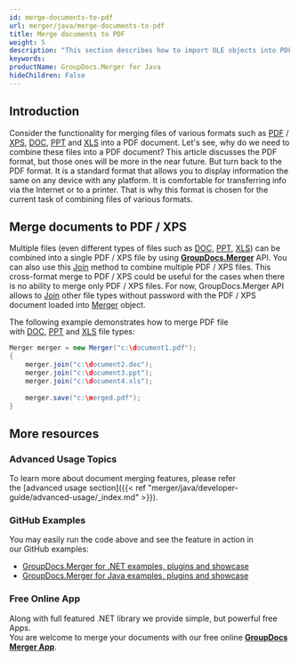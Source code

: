 ```yaml
---
id: merge-documents-to-pdf
url: merger/java/merge-documents-to-pdf
title: Merge documents to PDF
weight: 5
description: "This section describes how to import OLE objects into PDF documents using Java"
keywords: 
productName: GroupDocs.Merger for Java
hideChildren: False
---
```

## Introduction

Consider the functionality for merging files of various formats such as [PDF](https://docs.fileformat.com/view/pdf/) / [XPS](https://docs.fileformat.com/page-description-language/xps/), [DOC](https://docs.fileformat.com/word-processing/doc/), [PPT](https://docs.fileformat.com/presentation/ppt/) and [XLS](https://docs.fileformat.com/spreadsheet/xls/) into a PDF document. Let's see, why do we need to combine these files into a PDF document? This article discusses the PDF format, but those ones will be more in the near future. But turn back to the PDF format. It is a standard format that allows you to display information the same on any device with any platform. It is comfortable for transferring info via the Internet or to a printer. That is why this format is chosen for the current task of combining files of various formats.

## Merge documents to PDF / XPS

Multiple files (even different types of files such as [DOC](https://docs.fileformat.com/word-processing/doc/), [PPT](https://docs.fileformat.com/presentation/ppt/), [XLS](https://docs.fileformat.com/spreadsheet/xls/)) can be combined into a single PDF / XPS file by using **[GroupDocs.Merger](https://products.groupdocs.com/merger/java)** API. You can also use this [Join](https://apireference.groupdocs.com/merger/java/com.groupdocs.merger/Merger#join(java.io.InputStream) ) method to combine multiple PDF / XPS files. This cross-format merge to PDF / XPS could be useful for the cases when there is no ability to merge only PDF / XPS files. For now, GroupDocs.Merger API allows to [Join](https://apireference.groupdocs.com/merger/java/com.groupdocs.merger/Merger#join(java.io.InputStream) ) other file types without password with the PDF / XPS document loaded into [Merger](https://apireference.groupdocs.com/merger/java/com.groupdocs.merger/Merger ) object.

The following example demonstrates how to merge PDF file with [DOC](https://docs.fileformat.com/word-processing/doc/), [PPT](https://docs.fileformat.com/presentation/ppt/) and [XLS](https://docs.fileformat.com/spreadsheet/xls/) file types:

```java
Merger merger = new Merger("c:\document1.pdf");
{
    merger.join("c:\document2.doc");
    merger.join("c:\document3.ppt");
    merger.join("c:\document4.xls");
	
    merger.save("c:\merged.pdf");
}
```

## More resources
### Advanced Usage Topics 
To learn more about document merging features, please refer the [advanced usage section]({{< ref "merger/java/developer-guide/advanced-usage/_index.md" >}}).

### GitHub Examples 
You may easily run the code above and see the feature in action in our GitHub examples:
*   [GroupDocs.Merger for .NET examples, plugins and showcase](https://github.com/groupdocs-merger/GroupDocs.Merger-for-.NET)    
*   [GroupDocs.Merger for Java examples, plugins and showcase](https://github.com/groupdocs-merger/GroupDocs.Merger-for-Java)    

### Free Online App

Along with full featured .NET library we provide simple, but powerful free Apps.  
You are welcome to merge your documents with our free online **[GroupDocs Merger App](https://products.groupdocs.app/merger)**.
